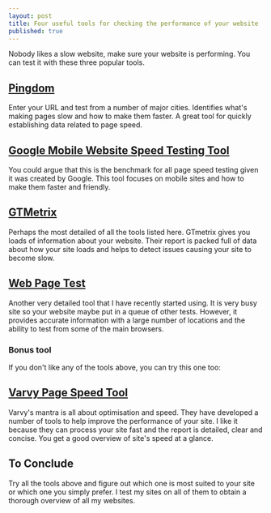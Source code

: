 ```yaml
---
layout: post
title: Four useful tools for checking the performance of your website
published: true
---
```


Nobody likes a slow website, make sure your website is performing.  You can test it with these three popular tools.

## [Pingdom](https://tools.pingdom.com/)
Enter your URL and test from a number of major cities. Identifies what's making pages slow and how to make them faster. A great tool for quickly establishing data related to page speed.

## [Google Mobile Website Speed Testing Tool](https://testmysite.withgoogle.com/intl/en-gb/)
You could argue that this is the benchmark for all page speed testing given it was created by Google. This tool focuses on mobile sites and how to make them faster and friendly.

## [GTMetrix](https://gtmetrix.com/)
Perhaps the most detailed of all the tools listed here. GTmetrix gives you loads of information about your website. Their report is packed full of data about how your site loads and helps to detect issues causing your site to become slow.

## [Web Page Test](http://www.webpagetest.org/)
Another very detailed tool that I have recently started using. It is very busy site so your website maybe put in a queue of other tests. However, it provides accurate information with a large number of locations and the ability to test from some of the main browsers.

### Bonus tool
If you don't like any of the tools above, you can try this one too:

## [Varvy Page Speed Tool](https://varvy.com/pagespeed/)
Varvy's mantra is all about optimisation and speed. They have developed a number of tools to help improve the performance of your site. I like it because they can process your site fast and the report is detailed, clear and concise. You get a good overview of site's speed at a glance.
 
## To Conclude
Try all the tools above and figure out which one is most suited to your site or which one you simply prefer. I test my sites on all of them to obtain a thorough overview of all my websites.
